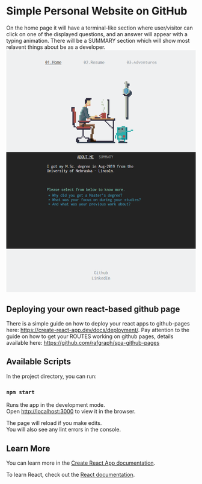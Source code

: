 # Simple Personal Website on GitHub
On the home page it will have a terminal-like section where user/visitor can click on one of the displayed questions, and an answer will appear with a typing animation. There will be a SUMMARY section which will show most relavent things about be as a developer.
![](./public/screenshot-01.png)

## Deploying your own react-based github page

There is a simple guide on how to deploy your react apps to github-pages here: https://create-react-app.dev/docs/deployment/.
Pay attention to the guide on how to get your ROUTES working on github pages, details available here: https://github.com/rafgraph/spa-github-pages 

## Available Scripts

In the project directory, you can run:

### `npm start`

Runs the app in the development mode.\
Open [http://localhost:3000](http://localhost:3000) to view it in the browser.

The page will reload if you make edits.\
You will also see any lint errors in the console.

## Learn More

You can learn more in the [Create React App documentation](https://facebook.github.io/create-react-app/docs/getting-started).

To learn React, check out the [React documentation](https://reactjs.org/).
